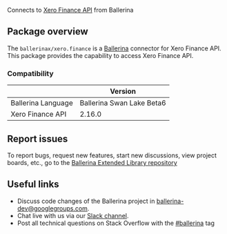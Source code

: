 Connects to [Xero Finance API](https://developer.xero.com/documentation/api/finance/overview) from Ballerina

## Package overview
The `ballerinax/xero.finance` is a [Ballerina](https://ballerina.io/) connector for Xero Finance API.
This package provides the capability to access Xero Finance API.

### Compatibility
|                                   | Version                         |
|-----------------------------------|---------------------------------|
| Ballerina Language                | Ballerina Swan Lake Beta6       | 
| Xero Finance API                  | 2.16.0                          |

## Report issues
To report bugs, request new features, start new discussions, view project boards, etc., go to the [Ballerina Extended Library repository](https://github.com/ballerina-platform/ballerina-extended-library)

## Useful links
- Discuss code changes of the Ballerina project in [ballerina-dev@googlegroups.com](mailto:ballerina-dev@googlegroups.com).
- Chat live with us via our [Slack channel](https://ballerina.io/community/slack/).
- Post all technical questions on Stack Overflow with the [#ballerina](https://stackoverflow.com/questions/tagged/ballerina) tag
